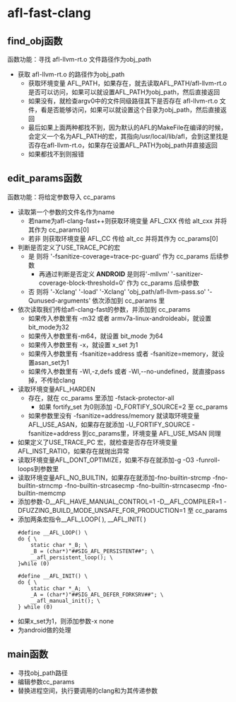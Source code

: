 # afl-fast-clang
## find_obj函数
函数功能：寻找 afl-llvm-rt.o 文件路径作为obj_path
- 获取 afl-llvm-rt.o 的路径作为obj_path
  - 获取环境变量 AFL_PATH，如果存在，就去读取AFL_PATH/afl-llvm-rt.o是否可以访问，如果可以就设置AFL_PATH为obj_path，然后直接返回
  - 如果没有，就检查argv0中的文件同级路径其下是否存在 afl-llvm-rt.o 文件，看是否能够访问，如果可以就设置这个目录为obj_path，然后直接返回
  - 最后如果上面两种都找不到，因为默认的AFL的MakeFile在编译的时候，会定义一个名为AFL_PATH的宏，其指向/usr/local/lib/afl，会到这里找是否存在afl-llvm-rt.o，如果存在设置AFL_PATH为obj_path并直接返回
  - 如果都找不到则报错
## edit_params函数
函数功能：将给定参数导入 cc_params
- 读取第一个参数的文件名作为name
  - 若name为afl-clang-fast++则获取环境变量 AFL_CXX 传给 alt_cxx 并将其作为 cc_params[0]
  - 若非 则获取环境变量 AFL_CC 传给 alt_cc 并将其作为 cc_params[0]
- 判断是否定义了USE_TRACE_PC的宏
  - 是 则将 '-fsanitize-coverage=trace-pc-guard' 作为 cc_params 后续参数 
    - 再通过判断是否定义 __ANDROID__  是则将'-mllvm' '-sanitizer-coverage-block-threshold=0' 作为 cc_params 后续参数
  - 否 则将 '-Xclang' '-load' '-Xclang' 'obj_path/afl-llvm-pass.so' '-Qunused-arguments' 依次添加到 cc_params 里
- 依次读取我们传给afl-clang-fast的参数，并添加到 cc_params
  - 如果传入参数里有 -m32 或者 armv7a-linux-androideabi，就设置bit_mode为32
  - 如果传入参数里有-m64，就设置 bit_mode 为64
  - 如果传入参数里有 -x，就设置 x_set 为1
  - 如果传入参数里有 -fsanitize=address 或者 -fsanitize=memory，就设置asan_set为1
  - 如果传入参数里有 -Wl,-z,defs 或者 -Wl,--no-undefined，就直接pass掉，不传给clang
- 读取环境变量AFL_HARDEN
  - 存在，就在 cc_params 里添加 -fstack-protector-all
    - 如果 fortify_set 为0则添加 -D_FORTIFY_SOURCE=2 至 cc_params
  - 如果参数里没有 -fsanitize=address/memory 就读取环境变量AFL_USE_ASAN，如果存在就添加 -U_FORTIFY_SOURCE -fsanitize=address 到cc_params里，环境变量 AFL_USE_MSAN 同理
- 如果定义了USE_TRACE_PC 宏，就检查是否存在环境变量 AFL_INST_RATIO，如果存在就抛出异常
- 读取环境变量AFL_DONT_OPTIMIZE，如果不存在就添加-g -O3 -funroll-loops到参数里
- 读取环境变量AFL_NO_BUILTIN，如果存在就添加-fno-builtin-strcmp -fno-builtin-strncmp -fno-builtin-strcasecmp -fno-builtin-strncasecmp -fno-builtin-memcmp
- 添加参数-D__AFL_HAVE_MANUAL_CONTROL=1 -D__AFL_COMPILER=1 -DFUZZING_BUILD_MODE_UNSAFE_FOR_PRODUCTION=1 至 cc_params
- 添加两条宏指令__AFL_LOOP( ), __AFL_INIT( )
  ```shell
  #define __AFL_LOOP() \
  do { \
      static char *_B; \
      _B = (char*)"##SIG_AFL_PERSISTENT##"; \
      __afl_persistent_loop(); \
  }while (0)

  #define __AFL_INIT() \
  do { \
      static char *_A;  \
      _A = (char*)"##SIG_AFL_DEFER_FORKSRV##"; \
      __afl_manual_init(); \
  } while (0)
  ```
- 如果x_set为1，则添加参数-x none
- 为android做的处理
## main函数
- 寻找obj_path路径
- 编辑参数cc_params
- 替换进程空间，执行要调用的clang和为其传递参数
